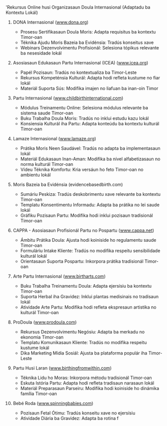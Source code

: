 'Rekursus Online husi Organizasaun Doula Internasional (Adaptadu ba Kontextu Lokál)

1. DONA Internasional (www.dona.org)
   - Prosesu Sertifikasaun Doula Moris: Adapta requisitus ba kontextu Timor-oan
   - Téknika Ajudu Moris Bazeia ba Evidénsia: Tradús konseitus xave
   - Webinars Dezenvolvimentu Profisionál: Selesiona tópikus relevante ba nesesidade lokál

2. Asosiasaun Edukasaun Partu Internasional (ICEA) (www.icea.org)
   - Papél Pozisaun: Tradús no kontextualiza ba Timor-Leste
   - Rekursus Kompeténsia Kulturál: Adapta hodi refleta kustume no fiar lokál
   - Materiál Suporta Sús: Modifika imajen no liafuan ba inan-oin Timor

3. Partu Internasional (www.childbirthinternational.com)
   - Módulus Treinamentu Online: Selesiona módulus relevante ba sistema saude Timor-oan
   - Buku Trabalha Doula Moris: Tradús no inklui estudu kazu lokál
   - Konsiensia Kulturál iha Partu: Adapta konteúdu ba kontextu kulturál Timor-oan

4. Lamaze Internasional (www.lamaze.org)
   - Prátika Moris Neen Saudável: Tradús no adapta ba implementasaun lokál
   - Materiál Edukasaun Inan-Aman: Modifika ba nível alfabetizasaun no norma kulturál Timor-oan
   - Vídeu Téknika Komfortu: Kria versáun ho feto Timor-oan no ambientu lokál

5. Moris Bazeia ba Evidénsia (evidencebasedbirth.com)
   - Sumáriu Peskiza: Tradús deskobrimentu xave relevante ba kontextu Timor-oan
   - Templatu Konsentimentu Informadu: Adapta ba prátika no lei saude lokál
   - Gráfiku Pozisaun Partu: Modifika hodi inklui pozisaun tradisionál Timor-oan

6. CAPPA - Asosiasaun Profisionál Partu no Pospartu (www.cappa.net)
   - Ámbitu Prátika Doula: Ajusta hodi koiniside ho regulamentu saude Timor-oan
   - Formuláriu Intake Kliente: Tradús no modifika respeitu sensibilidade kulturál lokál
   - Orientasaun Suporta Pospartu: Inkorpora prátika tradisionál Timor-oan

7. Arte Partu Internasional (www.birtharts.com)
   - Buku Trabalha Treinamentu Doula: Adapta ejersísiu ba kontextu Timor-oan
   - Suporta Herbal iha Gravidez: Inklui plantas medisinais no tradisaun lokál
   - Atividade Arte Partu: Modifika hodi refleta ekspresaun artistika no kulturál Timor-oan

8. ProDoula (www.prodoula.com)
   - Rekursus Dezenvolvimentu Negósiu: Adapta ba merkadu no ekonomia Timor-oan
   - Templatu Komunikasaun Kliente: Tradús no modifika respeitu kustume lokál
   - Dika Marketing Mídia Sosiál: Ajusta ba plataforma populár iha Timor-Leste

9. Partu Husi Laran (www.birthingfromwithin.com)
   - Téknika Lidu ho Moras: Inkorpora métodu tradisionál Timor-oan
   - Eskuta Istória Partu: Adapta hodi refleta tradisaun narasaun lokál
   - Materiál Preparasaun Parseiru: Modifika hodi koiniside ho dinámika família Timor-oan

10. Bebé Roda (www.spinningbabies.com)
    - Pozisaun Fetal Ótimu: Tradús konseitu xave no ejersísiu
    - Atividade Diária ba Gravidez: Adapta ba rotina f
